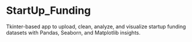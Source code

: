 # StartUp_Funding
Tkinter-based app to upload, clean, analyze, and visualize startup funding datasets with Pandas, Seaborn, and Matplotlib insights.
